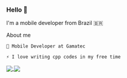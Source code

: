 

<!--
**xiximitho/xiximitho** is a ✨ _special_ ✨ repository because its `README.md` (this file) appears on your GitHub profile.

Here are some ideas to get you started:

- 🔭 I’m currently working on ...
- 🌱 I’m currently learning ...
- 👯 I’m looking to collaborate on ...
- 🤔 I’m looking for help with ...
- 💬 Ask me about ...
- 📫 How to reach me: ...
- 😄 Pronouns: ...
- ⚡ Fun fact: ...
-->
### Hello 👋
I'm a mobile developer from Brazil 🇧🇷

About me

    💼 Mobile Developer at Gamatec

    ⚡ I love writing cpp codes in my free time

<a href="">
  <img align="center" src="https://github-readme-stats.vercel.app/api?username=xiximitho&show_icons=true" />
</a>
<a href="">
  <img align="center" src="https://github-readme-stats.vercel.app/api/top-langs/?username=xiximitho" />
</a>

